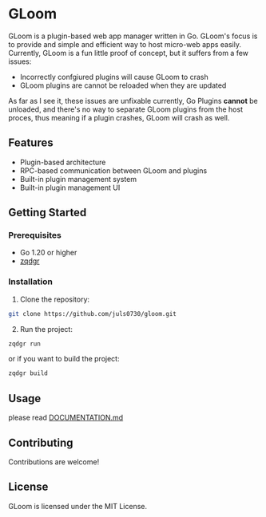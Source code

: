 # GLoom

GLoom is a plugin-based web app manager written in Go. GLoom's focus is to provide and simple and efficient way to host micro-web apps easily. Currently, GLoom is a fun little proof of concept, but it suffers from a few issues:

- Incorrectly confgiured plugins will cause GLoom to crash
- GLoom plugins are cannot be reloaded when they are updated

As far as I see it, these issues are unfixable currently, Go Plugins __cannot__ be unloaded, and there's no way to separate GLoom plugins from the host proces, thus meaning if a plugin crashes, GLoom will crash as well.

## Features

- Plugin-based architecture
- RPC-based communication between GLoom and plugins
- Built-in plugin management system
- Built-in plugin management UI

## Getting Started

### Prerequisites

- Go 1.20 or higher
- [zqdgr](https://github.com/juls0730/zqdgr)

### Installation

1. Clone the repository:

```bash
git clone https://github.com/juls0730/gloom.git
```

2. Run the project:

```bash
zqdgr run
```

or if you want to build the project:

```bash
zqdgr build
```

## Usage

please read [DOCUMENTATION.md](DOCUMENTATION.md)

## Contributing

Contributions are welcome!

## License

GLoom is licensed under the MIT License.
